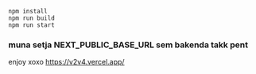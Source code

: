 ```
npm install
npm run build
npm run start
```
### muna setja NEXT_PUBLIC_BASE_URL sem bakenda takk pent

enjoy xoxo
https://v2v4.vercel.app/
